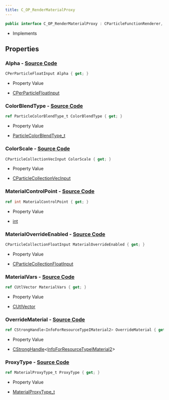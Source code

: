 ```yaml
---
title: C_OP_RenderMaterialProxy
---
```


```csharp
public interface C_OP_RenderMaterialProxy : CParticleFunctionRenderer, CParticleFunction, ISchemaClass<CParticleFunction>, ISchemaClass<CParticleFunctionRenderer>, ISchemaClass<C_OP_RenderMaterialProxy>, ISchemaField, ISchemaClass, INativeHandle
```

- Implements

## Properties

### **Alpha** - [Source Code](https://github.com/swiftly-solution/swiftlys2/blob/main/managed/src/SwiftlyS2.Generated/Schemas/Interfaces/C_OP_RenderMaterialProxy.cs#L29)

```csharp
CPerParticleFloatInput Alpha { get; }
```

- Property Value

- [CPerParticleFloatInput](/docs/api/shared/schemadefinitions/cperparticlefloatinput)

### **ColorBlendType** - [Source Code](https://github.com/swiftly-solution/swiftlys2/blob/main/managed/src/SwiftlyS2.Generated/Schemas/Interfaces/C_OP_RenderMaterialProxy.cs#L31)

```csharp
ref ParticleColorBlendType_t ColorBlendType { get; }
```

- Property Value

- [ParticleColorBlendType_t](/docs/api/shared/schemadefinitions/particlecolorblendtype_t)

### **ColorScale** - [Source Code](https://github.com/swiftly-solution/swiftlys2/blob/main/managed/src/SwiftlyS2.Generated/Schemas/Interfaces/C_OP_RenderMaterialProxy.cs#L27)

```csharp
CParticleCollectionVecInput ColorScale { get; }
```

- Property Value

- [CParticleCollectionVecInput](/docs/api/shared/schemadefinitions/cparticlecollectionvecinput)

### **MaterialControlPoint** - [Source Code](https://github.com/swiftly-solution/swiftlys2/blob/main/managed/src/SwiftlyS2.Generated/Schemas/Interfaces/C_OP_RenderMaterialProxy.cs#L16)

```csharp
ref int MaterialControlPoint { get; }
```

- Property Value

- [int](https://learn.microsoft.com/dotnet/api/system.int32)

### **MaterialOverrideEnabled** - [Source Code](https://github.com/swiftly-solution/swiftlys2/blob/main/managed/src/SwiftlyS2.Generated/Schemas/Interfaces/C_OP_RenderMaterialProxy.cs#L25)

```csharp
CParticleCollectionFloatInput MaterialOverrideEnabled { get; }
```

- Property Value

- [CParticleCollectionFloatInput](/docs/api/shared/schemadefinitions/cparticlecollectionfloatinput)

### **MaterialVars** - [Source Code](https://github.com/swiftly-solution/swiftlys2/blob/main/managed/src/SwiftlyS2.Generated/Schemas/Interfaces/C_OP_RenderMaterialProxy.cs#L21)

```csharp
ref CUtlVector MaterialVars { get; }
```

- Property Value

- [CUtlVector](/docs/api/)

### **OverrideMaterial** - [Source Code](https://github.com/swiftly-solution/swiftlys2/blob/main/managed/src/SwiftlyS2.Generated/Schemas/Interfaces/C_OP_RenderMaterialProxy.cs#L23)

```csharp
ref CStrongHandle<InfoForResourceTypeIMaterial2> OverrideMaterial { get; }
```

- Property Value

- [CStrongHandle](/docs/api/shared/natives/cstronghandle-1)<[InfoForResourceTypeIMaterial2](/docs/api/shared/schemadefinitions/infoforresourcetypeimaterial2)>

### **ProxyType** - [Source Code](https://github.com/swiftly-solution/swiftlys2/blob/main/managed/src/SwiftlyS2.Generated/Schemas/Interfaces/C_OP_RenderMaterialProxy.cs#L18)

```csharp
ref MaterialProxyType_t ProxyType { get; }
```

- Property Value

- [MaterialProxyType_t](/docs/api/shared/schemadefinitions/materialproxytype_t)

